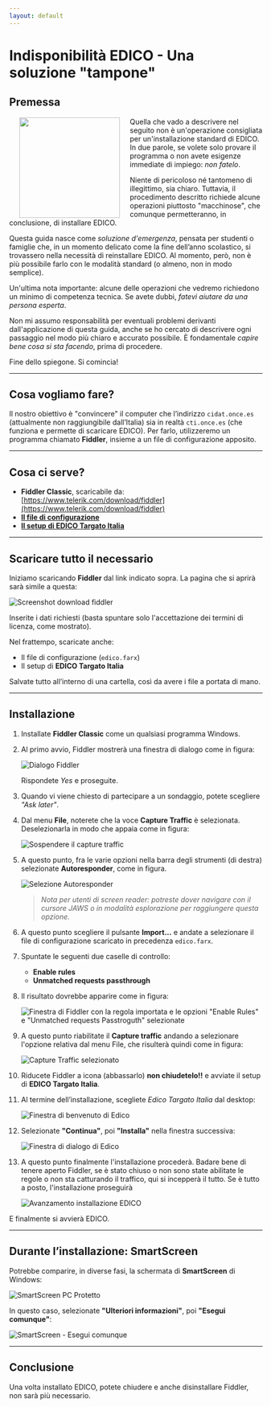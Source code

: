 ```yaml
---
layout: default
---
```


# Indisponibilità EDICO - Una soluzione "tampone"

## Premessa

<img align="left" hspace="20" width="200" src="splash.jpg"> 

Quella che vado a descrivere nel seguito non è un'operazione consigliata per un'installazione standard di EDICO. In due parole, se volete solo provare il programma o non avete esigenze immediate di impiego: *non fatelo*.

Niente di pericoloso né tantomeno di illegittimo, sia chiaro. Tuttavia, il procedimento descritto richiede alcune operazioni piuttosto "macchinose", che comunque permetteranno, in conclusione, di installare EDICO.

Questa guida nasce come *soluzione d'emergenza*, pensata per studenti o famiglie che, in un momento delicato come la fine dell’anno scolastico, si trovassero nella necessità di reinstallare EDICO. Al momento, però, non è più possibile farlo con le modalità standard (o almeno, non in modo semplice).

Un'ultima nota importante: alcune delle operazioni che vedremo richiedono un minimo di competenza tecnica. Se avete dubbi, *fatevi aiutare da una persona esperta*.

Non mi assumo responsabilità per eventuali problemi derivanti dall'applicazione di questa guida, anche se ho cercato di descrivere ogni passaggio nel modo più chiaro e accurato possibile. È fondamentale *capire bene cosa si sta facendo*, prima di procedere.

Fine dello spiegone. Si comincia!

---

## Cosa vogliamo fare?

Il nostro obiettivo è "convincere" il computer che l’indirizzo `cidat.once.es` (attualmente non raggiungibile dall’Italia) sia in realtà `cti.once.es` (che funziona e permette di scaricare EDICO).
Per farlo, utilizzeremo un programma chiamato **Fiddler**, insieme a un file di configurazione apposito.

---

## Cosa ci serve?

* **Fiddler Classic**, scaricabile da: [https://www.telerik.com/download/fiddler](https://www.telerik.com/download/fiddler)
* **[Il file di configurazione](edico.farx)**
* **[Il setup di EDICO Targato Italia](https://github.com/edicoitalia/edicoTI/releases/download/2024.1/edicoTI-setup.exe)**

---

## Scaricare tutto il necessario

Iniziamo scaricando **Fiddler** dal link indicato sopra. La pagina che si aprirà sarà simile a questa:

![Screenshot download fiddler](001.png)

Inserite i dati richiesti (basta spuntare solo l'accettazione dei termini di licenza, come mostrato).

Nel frattempo, scaricate anche:

* Il file di configurazione (`edico.farx`)
* Il setup di **EDICO Targato Italia**

Salvate tutto all’interno di una cartella, così da avere i file a portata di mano.

---

## Installazione

1. Installate **Fiddler Classic** come un qualsiasi programma  Windows.

2. Al primo avvio, Fiddler mostrerà una finestra di dialogo come in figura:

   ![Dialogo Fiddler](002.png)

   Rispondete *Yes* e proseguite.

3. Quando vi viene chiesto di partecipare a un sondaggio, potete scegliere *"Ask later"*.

4. Dal menu **File**, noterete che la voce **Capture Traffic** è selezionata. Deselezionarla in modo che appaia come in figura:

   ![Sospendere il capture traffic](003.png)

5. A questo punto, fra le varie opzioni nella barra degli strumenti (di destra) selezionate **Autoresponder**, come in figura.  

   ![Selezione Autoresponder](004.png)

   > *Nota per utenti di screen reader: potreste dover navigare con il cursore JAWS o in modalità esplorazione per raggiungere questa opzione.*

6. A questo punto scegliere il pulsante **Import...** e andate a selezionare il file di configurazione scaricato in precedenza `edico.farx`.

7. Spuntate le seguenti due caselle di controllo:

   * **Enable rules**
   * **Unmatched requests passthrough**

8. Il risultato dovrebbe apparire come in figura:

   ![Finestra di Fiddler con la regola importata e le opzioni "Enable Rules" e "Unmatched requests Passtroguth" selezionate](005.png)

9. A questo punto riabilitate il **Capture traffic** andando a selezionare l'opzione relativa dal menu File, che risulterà quindi come in figura:

   ![Capture Traffic selezionato](006.png)

10. Riducete Fiddler a icona (abbassarlo) **non chiudetelo!!** e avviate il setup di **EDICO Targato Italia**.

11. Al termine dell’installazione, scegliete *Edico Targato Italia* dal desktop:

    ![Finestra di benvenuto di Edico](007.png)

12. Selezionate **"Continua"**, poi **"Installa"** nella finestra successiva:

    ![Finestra di dialogo di Edico](008.png)

13. A questo punto finalmente l'installazione procederà. Badare bene di tenere aperto Fiddler, se è stato chiuso o non sono state abilitate le regole o non sta catturando il traffico, qui si incepperà il tutto. Se è tutto a posto, l'installazione proseguirà

    ![Avanzamento installazione EDICO](009.png)

E finalmente si avvierà EDICO.

---

## Durante l’installazione: SmartScreen

Potrebbe comparire, in diverse fasi, la schermata di **SmartScreen** di Windows:

![SmartScreen PC Protetto](010.png)

In questo caso, selezionate **"Ulteriori informazioni"**, poi **"Esegui comunque"**:

![SmartScreen - Esegui comunque](011.png)

---

## Conclusione

Una volta installato EDICO, potete chiudere e anche disinstallare Fiddler, non sarà più necessario.
